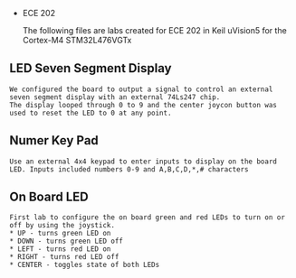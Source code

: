 * ECE 202
	
	The following files are labs created for ECE 202 in Keil uVision5 for the Cortex-M4 STM32L476VGTx

## LED Seven Segment Display

	We configured the board to output a signal to control an external seven segment display with an external 74Ls247 chip.
	The display looped through 0 to 9 and the center joycon button was used to reset the LED to 0 at any point.
	
## Numer Key Pad

	Use an external 4x4 keypad to enter inputs to display on the board LED. Inputs included numbers 0-9 and A,B,C,D,*,# characters
	
## On Board LED

	First lab to configure the on board green and red LEDs to turn on or off by using the joystick.
	* UP - turns green LED on
	* DOWN - turns green LED off
	* LEFT - turns red LED on
	* RIGHT - turns red LED off
	* CENTER - toggles state of both LEDs